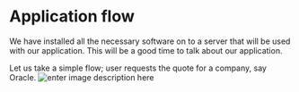 ﻿# Application flow
We have installed all the necessary software on to a server that will be used with our application. This will be a good time to talk about our application.

Let us take a simple flow; user requests the quote for a company, say Oracle.
![enter image description here](https://ssathya.github.io/IndexFlux-2/docs/QuoteRequest.png)
